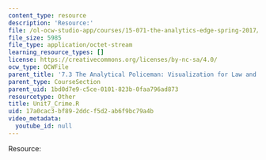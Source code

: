 ```yaml
---
content_type: resource
description: 'Resource:'
file: /ol-ocw-studio-app/courses/15-071-the-analytics-edge-spring-2017/17a0cac3bf892ddcf5d2ab6f9bc79a4b_Unit7_Crime.R
file_size: 5985
file_type: application/octet-stream
learning_resource_types: []
license: https://creativecommons.org/licenses/by-nc-sa/4.0/
ocw_type: OCWFile
parent_title: '7.3 The Analytical Policeman: Visualization for Law and Order'
parent_type: CourseSection
parent_uid: 1bd0d7e9-c5ce-0101-823b-0faa796ad873
resourcetype: Other
title: Unit7_Crime.R
uid: 17a0cac3-bf89-2ddc-f5d2-ab6f9bc79a4b
video_metadata:
  youtube_id: null
---
```

Resource: